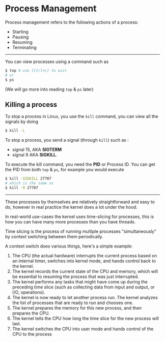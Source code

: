 # Process Management

Process management refers to the following actions of a process:

* Starting
* Pausing
* Resuming
* Terminating

---

You can view processes using a command such as 

```bash
$ top # use [Ctrl+c] to exit
# or
$ ps
```

(We will go more into reading `top` & `ps` later)

## Killing a process

To stop a process in Linux, you use the `kill` command, you can view all the signals by doing
```bash
$ kill -L
```
To stop a process, you send a signal (through `kill`) such as :
* signal 15, AKA **SIGTERM**
* signal 9 AKA **SIGKILL**.

To execute the kill command, you need the **PID** or Process ID. You can get the PID from both `top` & `ps`, for example you would execute

```bash
$ kill -SIGKILL 27707
# which is the same as
$ kill -9 27707
```

---

These processes by themselves are relatively straightforward and easy to do, however in real practice the kernel does a lot under the hood.

In real-world use-cases the kernel uses time-slicing for processes, this is how you can have many more processes than you have threads.

Time slicing is the process of running multiple processes "simultaneously" by context switching between them periodically.

A context switch does various things, here's a simple example:


1. The CPU (the actual hardware) interrupts the current process based on an internal timer, switches into
kernel mode, and hands control back to the kernel.
2. The kernel records the current state of the CPU and memory, which will be essential to resuming the
process that was just interrupted.
3. The kernel performs any tasks that might have come up during the preceding time slice (such as
collecting data from input and output, or I/O, operations).
4. The kernel is now ready to let another process run. The kernel analyzes the list of processes that are ready
to run and chooses one.
5. The kernel prepares the memory for this new process, and then prepares the CPU.
6. The kernel tells the CPU how long the time slice for the new process will last.
7. The kernel switches the CPU into user mode and hands control of the CPU to the process